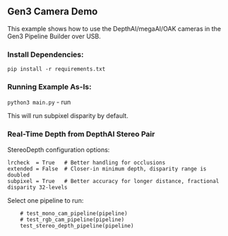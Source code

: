 ## Gen3 Camera Demo
This example shows how to use the DepthAI/megaAI/OAK cameras in the Gen3 Pipeline Builder over USB.  

### Install Dependencies:
`pip install -r requirements.txt`

### Running Example As-Is:
`python3 main.py` - run

This will run subpixel disparity by default.

### Real-Time Depth from DepthAI Stereo Pair

StereoDepth configuration options:
```
lrcheck  = True   # Better handling for occlusions
extended = False  # Closer-in minimum depth, disparity range is doubled 
subpixel = True   # Better accuracy for longer distance, fractional disparity 32-levels
```

Select one pipeline to run:
```
    # test_mono_cam_pipeline(pipeline)
    # test_rgb_cam_pipeline(pipeline)
    test_stereo_depth_pipeline(pipeline)
```
